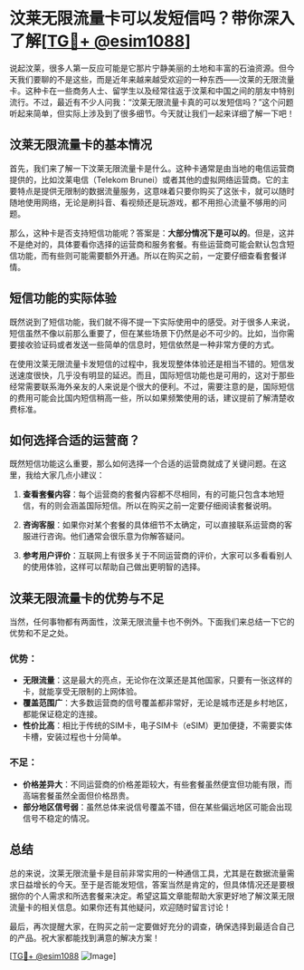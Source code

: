 # 汶莱无限流量卡可以发短信吗？带你深入了解[[TG💪+ @esim1088](https://t.me/s/esim1088)]

说起汶莱，很多人第一反应可能是它那片宁静美丽的土地和丰富的石油资源。但今天我们要聊的不是这些，而是近年来越来越受欢迎的一种东西——汶莱的无限流量卡。这种卡在一些商务人士、留学生以及经常往返于汶莱和中国之间的朋友中特别流行。不过，最近有不少人问我：“汶莱无限流量卡真的可以发短信吗？”这个问题听起来简单，但实际上涉及到了很多细节。今天就让我们一起来详细了解一下吧！

## 汶莱无限流量卡的基本情况

首先，我们来了解一下汶莱无限流量卡是什么。这种卡通常是由当地的电信运营商提供的，比如汶莱电信（Telekom Brunei）或者其他的虚拟网络运营商。它的主要特点是提供无限制的数据流量服务，这意味着只要你购买了这张卡，就可以随时随地使用网络，无论是刷抖音、看视频还是玩游戏，都不用担心流量不够用的问题。

那么，这种卡是否支持短信功能呢？答案是：**大部分情况下是可以的**。但是，这并不是绝对的，具体要看你选择的运营商和服务套餐。有些运营商可能会默认包含短信功能，而有些则可能需要额外开通。所以在购买之前，一定要仔细查看套餐详情。

## 短信功能的实际体验

既然说到了短信功能，我们就不得不提一下实际使用中的感受。对于很多人来说，短信虽然不像以前那么重要了，但在某些场景下仍然是必不可少的。比如，当你需要接收验证码或者发送一些简单的信息时，短信依然是一种非常方便的方式。

在使用汶莱无限流量卡发短信的过程中，我发现整体体验还是相当不错的。短信发送速度很快，几乎没有明显的延迟。而且，国际短信功能也是可用的，这对于那些经常需要联系海外亲友的人来说是个很大的便利。不过，需要注意的是，国际短信的费用可能会比国内短信稍高一些，所以如果频繁使用的话，建议提前了解清楚收费标准。

## 如何选择合适的运营商？

既然短信功能这么重要，那么如何选择一个合适的运营商就成了关键问题。在这里，我给大家几点小建议：

1. **查看套餐内容**：每个运营商的套餐内容都不尽相同，有的可能只包含本地短信，有的则会涵盖国际短信。所以在购买之前一定要仔细阅读套餐说明。
   
2. **咨询客服**：如果你对某个套餐的具体细节不太确定，可以直接联系运营商的客服进行咨询。他们通常会很乐意为你解答疑问。

3. **参考用户评价**：互联网上有很多关于不同运营商的评价，大家可以多看看别人的使用体验，这样可以帮助自己做出更明智的选择。

## 汶莱无限流量卡的优势与不足

当然，任何事物都有两面性，汶莱无限流量卡也不例外。下面我们来总结一下它的优势和不足之处。

### 优势：
- **无限流量**：这是最大的亮点，无论你在汶莱还是其他国家，只要有一张这样的卡，就能享受无限制的上网体验。
- **覆盖范围广**：大多数运营商的信号覆盖都非常好，无论是城市还是乡村地区，都能保证稳定的连接。
- **性价比高**：相比于传统的SIM卡，电子SIM卡（eSIM）更加便捷，不需要实体卡槽，安装过程也十分简单。

### 不足：
- **价格差异大**：不同运营商的价格差距较大，有些套餐虽然便宜但功能有限，而高端套餐虽然全面但价格昂贵。
- **部分地区信号弱**：虽然总体来说信号覆盖不错，但在某些偏远地区可能会出现信号不稳定的情况。

## 总结

总的来说，汶莱无限流量卡是目前非常实用的一种通信工具，尤其是在数据流量需求日益增长的今天。至于是否能发短信，答案当然是肯定的，但具体情况还是要根据你的个人需求和所选套餐来决定。希望这篇文章能帮助大家更好地了解汶莱无限流量卡的相关信息。如果你还有其他疑问，欢迎随时留言讨论！

最后，再次提醒大家，在购买之前一定要做好充分的调查，确保选择到最适合自己的产品。祝大家都能找到满意的解决方案！

[[TG💪+ @esim1088](https://t.me/s/esim1088) ![Image](https://i.postimg.cc/4NQfJmqS/Snipaste-2025-05-13-00-14-12.png)]